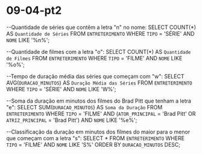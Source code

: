 # 09-04-pt2

--Quantidade de séries que contêm a letra "n" no nome:
SELECT COUNT(*) AS `Quantidade de Séries`
FROM `ENTRETERIMENTO`
WHERE `TIPO` = 'SÉRIE' AND `NOME` LIKE '%n%';

--Quantidade de filmes com a letra "o":
SELECT COUNT(*) AS `Quantidade de Filmes`
FROM `ENTRETERIMENTO`
WHERE `TIPO` = 'FILME' AND `NOME` LIKE '%o%';

--Tempo de duração média das séries que começam com "w":
SELECT AVG(`DURACAO_MINUTOS`) AS `Duração Média das Séries`
FROM `ENTRETERIMENTO`
WHERE `TIPO` = 'SÉRIE' AND `NOME` LIKE 'W%';


--Soma da duração em minutos dos filmes do Brad Pitt que tenham a letra "e":
SELECT SUM(`DURACAO_MINUTOS`) AS `Soma da Duração`
FROM `ENTRETERIMENTO`
WHERE `TIPO` = 'FILME' AND (`ATOR_PRINCIPAL` = 'Brad Pitt' OR `ATRIZ_PRINCIPAL` = 'Brad Pitt') AND `NOME` LIKE '%e%';

--Classificação da duração em minutos dos filmes do maior para o menor que começam com a letra "s":
SELECT *
FROM `ENTRETERIMENTO`
WHERE `TIPO` = 'FILME' AND `NOME` LIKE 'S%'
ORDER BY `DURACAO_MINUTOS` DESC;
